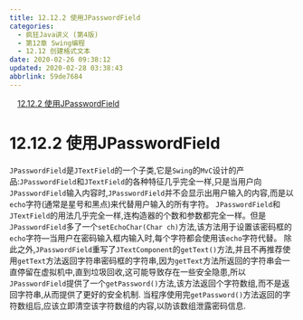 ```yaml
---
title: 12.12.2 使用JPasswordField
categories: 
  - 疯狂Java讲义 (第4版)
  - 第12章 Swing编程
  - 12.12 创建格式文本
date: 2020-02-26 09:38:12
updated: 2020-02-28 03:38:43
abbrlink: 59de7684
---
```

<div id='my_toc'><a href="/JavaReadingNotes/59de7684/#12-12-2-使用JPasswordField" class="header_1">12.12.2 使用JPasswordField</a>&nbsp;<br></div>
<style>.header_1{margin-left: 1em;}.header_2{margin-left: 2em;}.header_3{margin-left: 3em;}.header_4{margin-left: 4em;}.header_5{margin-left: 5em;}.header_6{margin-left: 6em;}</style>
<!--more-->
<script>if (navigator.platform.search('arm')==-1){document.getElementById('my_toc').style.display = 'none';}var e,p = document.getElementsByTagName('p');while (p.length>0) {e = p[0];e.parentElement.removeChild(e);}</script>

<!--end-->
# 12.12.2 使用JPasswordField
`JPasswordField`是`JTextField`的一个子类,它是`Swing`的`MvC`设计的产品:`JPasswordField`和`JTextField`的各种特征几乎完全一样,只是当用户向`JPasswordField`输入内容时,`JPasswordField`并不会显示出用户输入的内容,而是以`echo`字符(通常是星号和黑点)来代替用户输入的所有字符。
`JPasswordField`和`JTextField`的用法几乎完全一样,连构造器的个数和参数都完全一样。但是`JPasswordField`多了一个`setEchoChar(Char ch)`方法,该方法用于设置该密码框的`echo`字符—当用户在密码输入框内输入时,每个字符都会使用该`echo`字符代替。
除此之外,`JPasswordField`重写了`JTextComponent`的`getText()`方法,并且不再推荐使用`getText`方法返回字符串密码框的字符串,因为`getText`方法所返回的字符串会一直停留在虚拟机中,直到垃圾回收,这可能导致存在一些安全隐患,所以`JPasswordField`提供了一个`getPassword()`方法,该方法返回个字符数组,而不是返回字符串,从而提供了更好的安全机制.
当程序使用完`getPassword()`方法返回的字符数组后,应该立即清空该字符数组的内容,以防该数组泄露密码信息.
